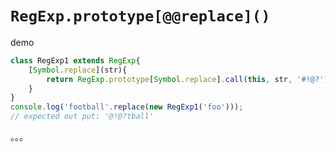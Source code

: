 # `RegExp.prototype[@@replace]()`

demo

```js
class RegExp1 extends RegExp{
    [Symbol.replace](str){
        return RegExp.prototype[Symbol.replace].call(this, str, '#!@?');
    }
}
console.log('football'.replace(new RegExp1('foo')));
// expected out put: '@!@?tball'
```

。。。